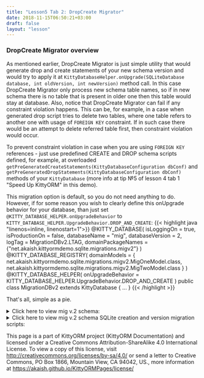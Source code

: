 ```yaml
---
title: "Lesson5 Tab 2: DropCreate Migrator"
date: 2018-11-15T06:50:21+03:00
draft: false
layout: "lesson"
---
```

### DropCreate Migrator overview
As mentioned earlier, DropCreate Migrator is just simple utility that would generate drop and create statements of your new schema version and would try to apply it at `KittyDatabaseHelper.onUpgrade(SQLiteDatabase database, int oldVersion, int newVersion)` method call. In this case DropCreate Migrator only process new schema table names, so if in new schema there is no table that is present in older one then this table would stay at database. Also, notice that DropCreate Migrator can fail if any constraint violation happens. This can be, for example, in a case when generated drop script tries to delete two tables, where one table refers to another one with usage of `FOREIGN KEY` constraint. If in such case there would be an attempt to delete referred table first, then constraint violation would occur.

To prevent constraint violation in case when you are using `FOREIGN KEY` references - just use predefined CREATE and DROP schema scripts defined, for example, at overloaded `getPreGeneratedCreateStatements(KittyDatabaseConfiguration dbConf)` and `getPreGeneratedDropStatements(KittyDatabaseConfiguration dbConf)` methods of your `KittyDatabase` (more info at tip №5 of lesson 4 tab 1 "Speed Up KittyORM" in this demo). 

This migration option is default, so you do not need anything to do. However, if for some reason you wish to clearly define this onUpgrade behavior for your database, than just set `@KITTY_DATABASE_HELPER.onUpgradeBehavior` to `KITTY_DATABASE_HELPER.UpgradeBehavior.DROP_AND_CREATE`:
{{< highlight java "linenos=inline, linenostart=1">}}
@KITTY_DATABASE(
        isLoggingOn = true,
        isProductionOn = false,
        databaseName = "mig",
        databaseVersion = 2,
        logTag = MigrationDBv2.LTAG,
        domainPackageNames = {"net.akaish.kittyormdemo.sqlite.migrations.migv2"}
)
@KITTY_DATABASE_REGISTRY(
        domainModels = {
                net.akaish.kittyormdemo.sqlite.migrations.migv2.MigOneModel.class,
                net.akaish.kittyormdemo.sqlite.migrations.migv2.MigTwoModel.class
        }
)
@KITTY_DATABASE_HELPER(
        onUpgradeBehavior = KITTY_DATABASE_HELPER.UpgradeBehavior.DROP_AND_CREATE
)
public class MigrationDBv2 extends KittyDatabase {
    ...
}
{{< /highlight >}} 

That's all, simple as a pie. 

<details> 
  <summary>Click here to view mig v.2 schema: </summary>
**Mig v.2**

**MigOneModel (mig_one)**

Java type | Name | SQLite name | Constraints
---|---|---|---
`Long` | id | id | PRIMARY KEY
`String` | creationDate | creation_date | NOT_NULL DEFAULT(CURRENT_DATE)
`Integer` | defaultInteger | default_integer | DEFAULT(228)
`Timestamp` | currentTimestamp | current_timestamp | -

Index on `default_integer`.

**MigTwoModel (mig_two)**

Java type | Name | SQLite name | Constraints
---|---|---|---
`Long` | id | id | PRIMARY KEY
`Long` | migOneReference | mig_one_reference | FOREIGN KEY reference on mig_one.id
`Animals` | someAnimal | some_animal | -

Index on `some_animal`.

**v.1 -> v.2 diffs**

1. + column mig_one.current_timestamp
2. + column mig_one.default_integer DEFAULT(28)
3. - column mig_one.some_integer
4. + constraint on mig_one.cretaion_date: DEFAULT(CURRENT_DATE)
5. + table mig_two
6. + tableIndex on mig_one (default_integer)
7. + tableIndex on mig_two (some_animal)

</details>

<details> 
  <summary>Click here to view mig v.2 schema SQLite creation and version migration scripts: </summary>
**Create schema script generated by KittyORM for database `mig` version `2`**
{{< highlight sql >}}
CREATE TABLE IF NOT EXISTS mig_one (id INTEGER NOT NULL PRIMARY KEY ASC, creation_date TEXT NOT NULL DEFAULT  CURRENT_DATE , default_integer INTEGER DEFAULT 228, current_timestamp INTEGER);

CREATE INDEX IF NOT EXISTS m1_di_index ON mig_one (default_integer);

CREATE TABLE IF NOT EXISTS mig_two (id INTEGER NOT NULL PRIMARY KEY ASC, mig_one_reference INTEGER REFERENCES mig_one (id) ON UPDATE CASCADE ON DELETE CASCADE, some_animal TEXT);

CREATE INDEX IF NOT EXISTS m2_sa_index ON mig_two (some_animal);
{{< /highlight >}} 
**Drop schema script generated by KittyORM for database `mig` version `2`**
{{< highlight sql >}}
DROP TABLE IF EXISTS mig_one;

DROP TABLE IF EXISTS mig_two;
{{< /highlight >}} 
**Migration script generated by KittyORM for database `mig` from version `1` to version `2` (DC migrator)**
{{< highlight sql >}}
DROP TABLE IF EXISTS mig_one;

DROP TABLE IF EXISTS mig_two;

CREATE TABLE IF NOT EXISTS mig_one (id INTEGER NOT NULL PRIMARY KEY ASC, creation_date TEXT NOT NULL DEFAULT  CURRENT_DATE , default_integer INTEGER DEFAULT 228, current_timestamp INTEGER);

CREATE INDEX IF NOT EXISTS m1_di_index ON mig_one (default_integer);

CREATE TABLE IF NOT EXISTS mig_two (id INTEGER NOT NULL PRIMARY KEY ASC, mig_one_reference INTEGER REFERENCES mig_one (id) ON UPDATE CASCADE ON DELETE CASCADE, some_animal TEXT);

CREATE INDEX IF NOT EXISTS m2_sa_index ON mig_two (some_animal);
{{< /highlight >}} 
</details>

This page is a part of KittyORM project (KittyORM Documentation) and licensed under a Creative Commons Attribution-ShareAlike 4.0 International License. To view a copy of this license, visit http://creativecommons.org/licenses/by-sa/4.0/ or send a letter to Creative Commons, PO Box 1866, Mountain View, CA 94042, US., more information at https://akaish.github.io/KittyORMPages/license/
